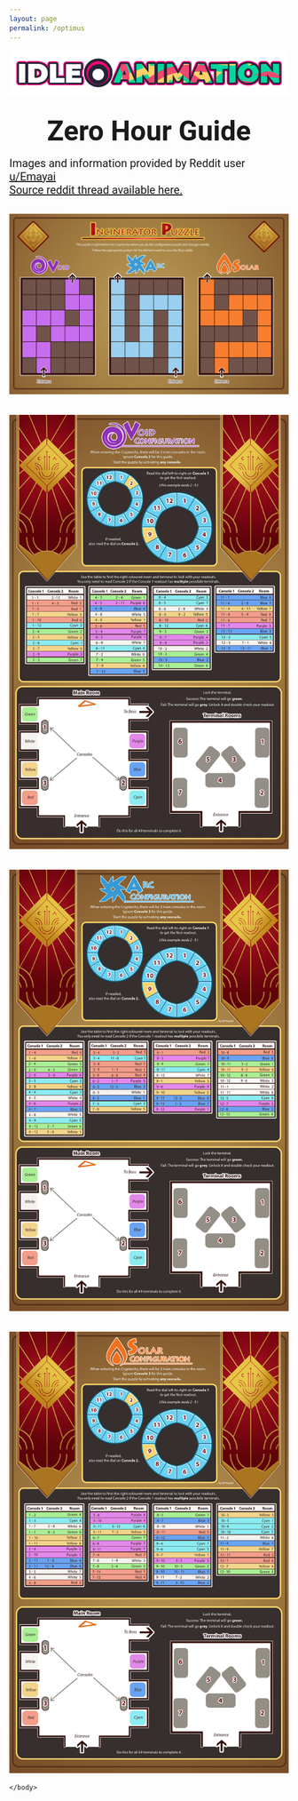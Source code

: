 ```yaml
---
layout: page
permalink: /optimus
---
```


<a href="https://idleanimation.com/"><img src="/img/banner_main.png" alt="Idle Animation"></a>

<html>
    <head>
        <title>Zero Hour Guide</title>

<style>
            .my_head
            {
                font-family:    roboto, sans-serif;
                font-size:      50px;
                font-weight:    bold;
            }
        </style>
<style>
                  .my_body
                  {
                      font-family:    roboto, sans-serif;
                      font-size:      20px;
                      font-weight:    light;
                  }
        </style>
</head>

<body><br>
<center><div class="my_head">Zero Hour Guide</div><br></center>
<div class="my_body">Images and information provided by Reddit user <a href="https://www.reddit.com/user/Emayai/">u/Emayai</a><br><a href="https://www.reddit.com/r/DestinyTheGame/comments/brg6yf/all_configuration_infographics/?utm_name=ios_share_flow_optimization">Source reddit thread available here.</a></div><br>

<img src="/img/zero-hour/puzzle.png" alt="Puzzle"><br><br><br>
<img src="/img/zero-hour/void.jpg" alt="void"><br><br><br>
<img src="/img/zero-hour/arc.png" alt="arc"><br><br><br>
<img src="/img/zero-hour/solar.png" alt="solar">

    </body>
</html>